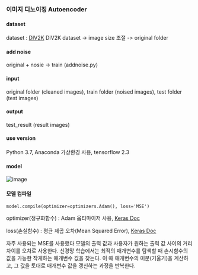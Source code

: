 ### 이미지 디노이징 Autoencoder

#### dataset
dataset : [DIV2K](https://data.vision.ee.ethz.ch/cvl/DIV2K/)
DIV2K dataset -> image size 조절 -> original folder

#### add noise
original + nosie -> train (addnoise.py)

#### input
original folder (cleaned images), train folder (noised images), test folder (test images)

#### output
test_result (result images)

#### use version
Python 3.7, Anaconda 가상환경 사용, tensorflow 2.3

#### model
![image](https://user-images.githubusercontent.com/40592785/113293154-5f35b280-9330-11eb-82a8-783a20a98d81.png)


#### 모델 컴파일
```model.compile(optimizer=optimizers.Adam(), loss='MSE')```

optimizer(정규화함수) : Adam 옵티마이저 사용, [Keras Doc](https://keras.io/api/optimizers/)

loss(손실함수) : 평균 제곱 오차(Mean Squared Error), [Keras Doc](https://keras.io/api/losses/regression_losses/#meansquarederror-class)

자주 사용되는 MSE를 사용했다 모델의 출력 값과 사용자가 원하는 출력 값 사이의 거리 차이를 오차로 사용한다. 신경망 학습에서는 최적의 매개변수를 탐색할 때 손시함수의 값을 가능한 작게하는 매개변수 값을 찾는다. 이 때 매개변수의 미분(기울기)을 계산하고, 그 값을 토대로 매개변수 값을 갱신하는 과정을 반복한다.

